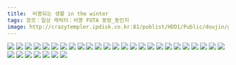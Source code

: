 ```yaml
---
title:  비봉되는 생활 in the winter
tags: 장르：일상 캐릭터：비봉 FUTA 동방_동인지
image: http://crazytempler.ipdisk.co.kr:81/publist/HDD1/Public/doujin/ghap/5705/001.jpg
---
```

<img src="http://crazytempler.ipdisk.co.kr:81/publist/HDD1/Public/doujin/ghap/5705/001.jpg">
<img src="http://crazytempler.ipdisk.co.kr:81/publist/HDD1/Public/doujin/ghap/5705/002.jpg">
<img src="http://crazytempler.ipdisk.co.kr:81/publist/HDD1/Public/doujin/ghap/5705/003.jpg">
<img src="http://crazytempler.ipdisk.co.kr:81/publist/HDD1/Public/doujin/ghap/5705/004.jpg">
<img src="http://crazytempler.ipdisk.co.kr:81/publist/HDD1/Public/doujin/ghap/5705/005.jpg">
<img src="http://crazytempler.ipdisk.co.kr:81/publist/HDD1/Public/doujin/ghap/5705/006.jpg">
<img src="http://crazytempler.ipdisk.co.kr:81/publist/HDD1/Public/doujin/ghap/5705/007.jpg">
<img src="http://crazytempler.ipdisk.co.kr:81/publist/HDD1/Public/doujin/ghap/5705/008.jpg">
<img src="http://crazytempler.ipdisk.co.kr:81/publist/HDD1/Public/doujin/ghap/5705/009.jpg">
<img src="http://crazytempler.ipdisk.co.kr:81/publist/HDD1/Public/doujin/ghap/5705/010.jpg">
<img src="http://crazytempler.ipdisk.co.kr:81/publist/HDD1/Public/doujin/ghap/5705/011.jpg">
<img src="http://crazytempler.ipdisk.co.kr:81/publist/HDD1/Public/doujin/ghap/5705/012.jpg">
<img src="http://crazytempler.ipdisk.co.kr:81/publist/HDD1/Public/doujin/ghap/5705/013.jpg">
<img src="http://crazytempler.ipdisk.co.kr:81/publist/HDD1/Public/doujin/ghap/5705/014.jpg">
<img src="http://crazytempler.ipdisk.co.kr:81/publist/HDD1/Public/doujin/ghap/5705/015.jpg">
<img src="http://crazytempler.ipdisk.co.kr:81/publist/HDD1/Public/doujin/ghap/5705/016.jpg">
<img src="http://crazytempler.ipdisk.co.kr:81/publist/HDD1/Public/doujin/ghap/5705/017.jpg">
<img src="http://crazytempler.ipdisk.co.kr:81/publist/HDD1/Public/doujin/ghap/5705/018.jpg">
<img src="http://crazytempler.ipdisk.co.kr:81/publist/HDD1/Public/doujin/ghap/5705/019.jpg">
<img src="http://crazytempler.ipdisk.co.kr:81/publist/HDD1/Public/doujin/ghap/5705/020.jpg">
<img src="http://crazytempler.ipdisk.co.kr:81/publist/HDD1/Public/doujin/ghap/5705/021.jpg">
<img src="http://crazytempler.ipdisk.co.kr:81/publist/HDD1/Public/doujin/ghap/5705/022.jpg">
<img src="http://crazytempler.ipdisk.co.kr:81/publist/HDD1/Public/doujin/ghap/5705/023.jpg">
<img src="http://crazytempler.ipdisk.co.kr:81/publist/HDD1/Public/doujin/ghap/5705/024.jpg">
<img src="http://crazytempler.ipdisk.co.kr:81/publist/HDD1/Public/doujin/ghap/5705/025.jpg">
<img src="http://crazytempler.ipdisk.co.kr:81/publist/HDD1/Public/doujin/ghap/5705/026.jpg">
<img src="http://crazytempler.ipdisk.co.kr:81/publist/HDD1/Public/doujin/ghap/5705/027.jpg">
<img src="http://crazytempler.ipdisk.co.kr:81/publist/HDD1/Public/doujin/ghap/5705/028.jpg">
<img src="http://crazytempler.ipdisk.co.kr:81/publist/HDD1/Public/doujin/ghap/5705/029.jpg">
<img src="http://crazytempler.ipdisk.co.kr:81/publist/HDD1/Public/doujin/ghap/5705/030.jpg">
<img src="http://crazytempler.ipdisk.co.kr:81/publist/HDD1/Public/doujin/ghap/5705/031.jpg">
<img src="http://crazytempler.ipdisk.co.kr:81/publist/HDD1/Public/doujin/ghap/5705/032.jpg">
